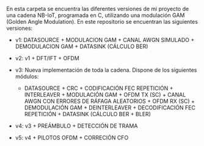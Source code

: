 En esta carpeta se encuentra las diferentes versiones de mi proyecto de una cadena NB-IoT, programada en C, utilizando una modulación GAM (Golden Angle Modulation).
En este repositorio se encuentran las siguientes versiones:
- v1: DATASOURCE + MODULACION GAM + CANAL AWGN SIMULADO + DEMODULACION GAM + DATASINK (CÁLCULO BER)
  
- v2: v1 + DFT/IFT + OFDM
  
- v3: Nueva implementación de toda la cadena. Dispone de los siguientes módulos:
  - DATASOURCE + CRC + CODIFICACIÓN FEC REPETICIÓN + INTERLEAVER + MODULACIÓN GAM + OFDM TX (SC) + CANAL AWGN CON ERRORES DE RÁFAGA ALEATORIOS + OFDM RX (SC) + DEMODULACIÓN GAM + DEINTERLEAVER + DECODIFICACIÓN FEC REPETICIÓN + DATASINK (CÁLCULO BER + BLER)

- v4: v3 + PREÁMBULO + DETECCIÓN DE TRAMA
  
- v5: v4 + PILOTOS OFDM + CORRECIÓN CFO
